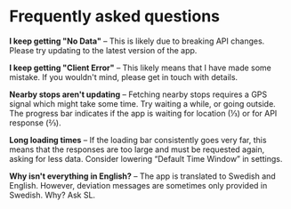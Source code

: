 # Frequently asked questions

**I keep getting "No Data"** – This is likely due to breaking API changes. Please try updating to the latest version of the app.

**I keep getting "Client Error"** – This likely means that I have made some mistake. If you wouldn't mind, please get in touch with details.

**Nearby stops aren't updating** – Fetching nearby stops requires a GPS signal which might take some time. Try waiting a while, or going outside. The progress bar indicates if the app is waiting for location (⅓) or for API response (⅔).

**Long loading times** – If the loading bar consistently goes very far, this means that the responses are too large and must be requested again, asking for less data. Consider lowering “Default Time Window” in settings.

**Why isn't everything in English?** – The app is translated to Swedish and English. However, deviation messages are sometimes only provided in Swedish. Why? Ask SL.
